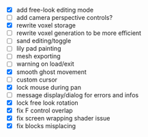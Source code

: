 - [x] add free-look editing mode
- [ ] add camera perspective controls?
- [x] rewrite voxel storage
- [ ] rewrite voxel generation to be more efficient
- [ ] sand editing/toggle
- [ ] lily pad painting
- [ ] mesh exporting
- [ ] warning on load/exit
- [x] smooth ghost movement
- [ ] custom cursor
- [x] lock mouse during pan
- [ ] message display/dialog for errors and infos
- [x] lock free look rotation
- [x] fix F control overlap
- [x] fix screen wrapping shader issue
- [x] fix blocks misplacing
